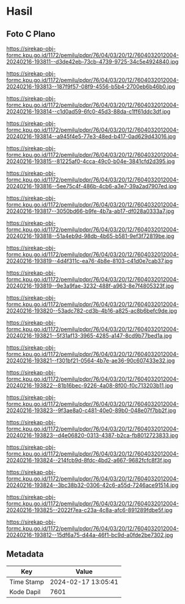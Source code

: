 # Hasil

## Foto C Plano

https://sirekap-obj-formc.kpu.go.id/1172/pemilu/pdpr/76/04/03/20/12/7604032012004-20240216-193811--d3de42eb-73cb-4739-9725-34c5e4924840.jpg

https://sirekap-obj-formc.kpu.go.id/1172/pemilu/pdpr/76/04/03/20/12/7604032012004-20240216-193813--187f9f57-08f9-4556-b5b4-2700eb6b46b0.jpg

https://sirekap-obj-formc.kpu.go.id/1172/pemilu/pdpr/76/04/03/20/12/7604032012004-20240216-193814--c1d0ad59-6fc0-45d3-88da-c1ff61ddc3df.jpg

https://sirekap-obj-formc.kpu.go.id/1172/pemilu/pdpr/76/04/03/20/12/7604032012004-20240216-193814--a945f4e5-77e3-48ed-b417-0ad629d43016.jpg

https://sirekap-obj-formc.kpu.go.id/1172/pemilu/pdpr/76/04/03/20/12/7604032012004-20240216-193815--81225af0-4cca-49c0-b04e-3841cfd2d395.jpg

https://sirekap-obj-formc.kpu.go.id/1172/pemilu/pdpr/76/04/03/20/12/7604032012004-20240216-193816--5ee75c4f-486b-4cb6-a3e7-39a2ad7907ed.jpg

https://sirekap-obj-formc.kpu.go.id/1172/pemilu/pdpr/76/04/03/20/12/7604032012004-20240216-193817--3050bd66-b9fe-4b7a-ab17-df028a0333a7.jpg

https://sirekap-obj-formc.kpu.go.id/1172/pemilu/pdpr/76/04/03/20/12/7604032012004-20240216-193818--51a4eb9d-98db-4b65-b581-9ef3f72819be.jpg

https://sirekap-obj-formc.kpu.go.id/1172/pemilu/pdpr/76/04/03/20/12/7604032012004-20240216-193819--4d4f311c-ea76-4b8e-8103-c41d0e7cab37.jpg

https://sirekap-obj-formc.kpu.go.id/1172/pemilu/pdpr/76/04/03/20/12/7604032012004-20240216-193819--9e3a9fae-3232-488f-a963-8e7f4805323f.jpg

https://sirekap-obj-formc.kpu.go.id/1172/pemilu/pdpr/76/04/03/20/12/7604032012004-20240216-193820--53adc782-cd3b-4b16-a825-ac8b6befc9de.jpg

https://sirekap-obj-formc.kpu.go.id/1172/pemilu/pdpr/76/04/03/20/12/7604032012004-20240216-193821--5f31af13-3965-4285-a147-8cd9b77bed1a.jpg

https://sirekap-obj-formc.kpu.go.id/1172/pemilu/pdpr/76/04/03/20/12/7604032012004-20240216-193821--f301bf21-0564-4b7e-ae36-90c607433e32.jpg

https://sirekap-obj-formc.kpu.go.id/1172/pemilu/pdpr/76/04/03/20/12/7604032012004-20240216-193822--81b16bec-9226-4a08-8f00-f0c713203b11.jpg

https://sirekap-obj-formc.kpu.go.id/1172/pemilu/pdpr/76/04/03/20/12/7604032012004-20240216-193823--9f3ae8a0-c481-40e0-89b0-048e07f7bb2f.jpg

https://sirekap-obj-formc.kpu.go.id/1172/pemilu/pdpr/76/04/03/20/12/7604032012004-20240216-193823--d4e06820-0313-4387-b2ca-fb8012723833.jpg

https://sirekap-obj-formc.kpu.go.id/1172/pemilu/pdpr/76/04/03/20/12/7604032012004-20240216-193824--214fcb9d-8fdc-4bd2-a667-9682fcfc8f3f.jpg

https://sirekap-obj-formc.kpu.go.id/1172/pemilu/pdpr/76/04/03/20/12/7604032012004-20240216-193824--3bc38b32-0306-42c6-a55d-7246ace91514.jpg

https://sirekap-obj-formc.kpu.go.id/1172/pemilu/pdpr/76/04/03/20/12/7604032012004-20240216-193825--2022f7ea-c23a-4c8a-afc6-891289fdbe5f.jpg

https://sirekap-obj-formc.kpu.go.id/1172/pemilu/pdpr/76/04/03/20/12/7604032012004-20240216-193812--15df6a75-d44a-46f1-bc9d-a0fde2be7302.jpg


## Metadata

| Key        | Value               |
| ---------- | ------------------- |
| Time Stamp | 2024-02-17 13:05:41 |
| Kode Dapil | 7601                |



